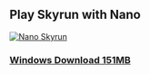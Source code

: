 ## Play Skyrun with Nano
[![Nano Skyrun](https://img.youtube.com/vi/EUSL3VeemuM/0.jpg)](https://www.youtube.com/watch?v=EUSL3VeemuM "Nano Skyrun")  
### [Windows Download 151MB](https://drive.google.com/file/d/1k-seFwbY-T9jqtFtWpfAY6fHMs8w2E3W/view?usp=sharing)
